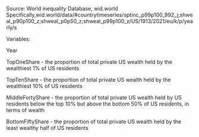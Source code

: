 
Source: World inequality Database, wid.world
Specifically,wid.world/data/#countrytimeseries/sptinc_p99p100_992_j;shweal_p90p100_z;shweal_p0p50_z;shweal_p99p100_z/US/1913/2021/eu/k/p/yearly/s

Variables:

Year

TopOneShare - the proportion of total private US wealth held by the wealthiest 1% of US residents

TopTenShare -  the proportion of total private US wealth held by the wealthiest 10% of US residents

MiddleFortyShare - the proportion of total private US wealth held by US residents below the top 10% but above the bottom 50% of US residents, in terms of wealth

BottomFiftyShare -  the proportion of total private US wealth held by the least wealthy half of US residents
